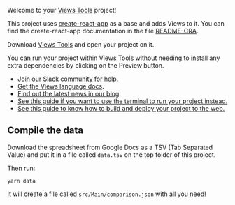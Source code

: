 Welcome to your [Views Tools](https://views.tools) project!

This project uses [create-react-app](https://github.com/facebook/create-react-app) as a base and
adds Views to it. You can find the create-react-app documentation in the file [README-CRA](README-CRA.md).

Download [Views Tools](https://views.tools) and open your project on it.

You can run your project within Views Tools without needing to install any extra
dependencies by clicking on the Preview button.

- [Join our Slack community for help](https://slack.views.tools).
- [Get the Views language docs](https://docs.views.tools).
- [Find out the latest news in our blog](https://blog.views.tools).
- [See this guide if you want to use the terminal to run your project
instead.](README-USING-TERMINAL.md)
- [See this guide to know how to build and deploy your project to the web.](README-BUILD.md)


## Compile the data

Download the spreadsheet from Google Docs as a TSV (Tab Separated Value) and put
it in a file called `data.tsv` on the top folder of this project.

Then run:

```
yarn data
```

It will create a file called `src/Main/comparison.json` with all you need!
